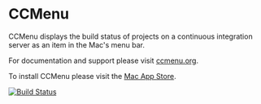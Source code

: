 CCMenu
======

CCMenu displays the build status of projects on a continuous integration server as an item in the Mac's menu bar.

For documentation and support please visit [ccmenu.org][].

To install CCMenu please visit the [Mac App Store][].

[![Build Status](https://travis-ci.org/erikdoe/ocmock.png?branch=master)](https://travis-ci.org/erikdoe/ccmenu)

  [ccmenu.org]: http://ccmenu.org/
  [Mac App Store]: https://itunes.apple.com/us/app/ccmenu/id603117688?mt=12&uo=4
	
